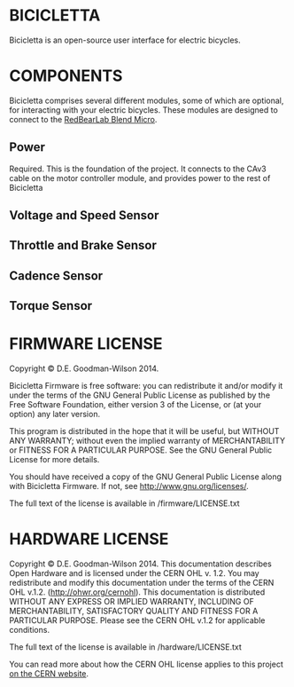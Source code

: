 BICICLETTA
==========

Bicicletta is an open-source user interface for electric bicycles.

COMPONENTS
==========

Bicicletta comprises several different modules, some of which are optional, for interacting with your electric bicycles. These modules are designed to connect to the [RedBearLab Blend Micro](http://redbearlab.com/blendmicro/).

Power
-----

Required. This is the foundation of the project. It connects to the CAv3 cable on the motor controller module, and provides power to the rest of Bicicletta

Voltage and Speed Sensor
------------------------

Throttle and Brake Sensor
-------------------------

Cadence Sensor
--------------

Torque Sensor
-------------

FIRMWARE LICENSE
================

Copyright © D.E. Goodman-Wilson 2014.

Bicicletta Firmware is free software: you can redistribute it and/or modify
it under the terms of the GNU General Public License as published by
the Free Software Foundation, either version 3 of the License, or
(at your option) any later version.

This program is distributed in the hope that it will be useful,
but WITHOUT ANY WARRANTY; without even the implied warranty of
MERCHANTABILITY or FITNESS FOR A PARTICULAR PURPOSE.  See the
GNU General Public License for more details.

You should have received a copy of the GNU General Public License
along with Bicicletta Firmware.  If not, see <http://www.gnu.org/licenses/>.

The full text of the license is available in /firmware/LICENSE.txt

HARDWARE LICENSE
================


Copyright © D.E. Goodman-Wilson 2014.
This documentation describes Open Hardware and is licensed under the
CERN OHL v. 1.2.
You may redistribute and modify this documentation under the terms of the
CERN OHL v.1.2. (http://ohwr.org/cernohl). This documentation is distributed
WITHOUT ANY EXPRESS OR IMPLIED WARRANTY, INCLUDING OF
MERCHANTABILITY, SATISFACTORY QUALITY AND FITNESS FOR A
PARTICULAR PURPOSE. Please see the CERN OHL v.1.2 for applicable
conditions.

The full text of the license is available in /hardware/LICENSE.txt

You can read more about how the CERN OHL license applies to this project [on the CERN website](http://www.ohwr.org/attachments/2392/cern_ohl_v_1_2_howto.pdf).
